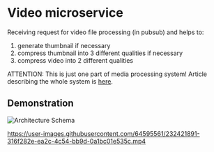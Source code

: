 # Video microservice

Receiving request for video file processing (in pubsub) and helps to:

1. generate thumbnail if necessary
2. compress thumbnail into 3 different qualities if necessary
3. compress video into 2 different qualities

ATTENTION: 
This is just one part of media processing system!
Article describing the whole system is [here](https://dmitry-barabash.medium.com/photo-and-video-compression-pipeline-in-modern-web-applications-921fa2988628).

## Demonstration

![Architecture Schema](https://miro.medium.com/v2/resize:fit:1400/format:webp/1*LageXJCBgNoeCWhf82jhSw.jpeg)

https://user-images.githubusercontent.com/64595561/232421891-316f282e-ea2c-4c54-bb9d-0a1bc01e535c.mp4
